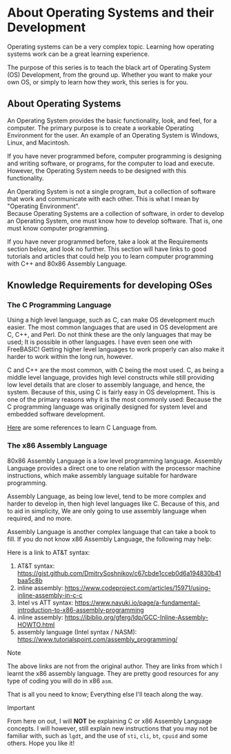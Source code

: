 # About Operating Systems and their Development

Operating systems can be a very complex topic. Learning how operating systems work can be a great learning experience.

The purpose of this series is to teach the black art of Operating System (OS) Development, from the ground up. Whether you want to make your own OS, or simply to learn how they work, this series is for you.

## About Operating Systems

An Operating System provides the basic functionality, look, and feel, for a computer. The primary purpose is to create a workable Operating Environment for the user. An example of an Operating System is Windows, Linux, and Macintosh.

If you have never programmed before, computer programming is designing and writing software, or programs, for the computer to load and execute. However, the Operating System needs to be designed with this functionality.

An Operating System is not a single program, but a collection of software that work and communicate with each other. This is what I mean by "Operating Environment".  
Because Operating Systems are a collection of software, in order to develop an Operating System, one must know how to develop software. That is, one must know computer programming.

If you have never programmed before, take a look at the Requirements section below, and look no further. This section will have links to good tutorials and articles that could help you to learn computer programming with C++ and 80x86 Assembly Language.

## Knowledge Requirements for developing OSes

### The C Programming Language

Using a high level language, such as C, can make OS development much easier. The most common languages that are used in OS development are C, C++, and Perl. Do not think these are the only languages that may be used; It is possible in other languages. I have even seen one with FreeBASIC! Getting higher level languages to work properly can also make it harder to work within the long run, however.

C and C++ are the most common, with C being the most used. C, as being a middle level language, provides high level constructs while still providing low level details that are closer to assembly language, and hence, the system. Because of this, using C is fairly easy in OS development. This is one of the primary reasons why it is the most commonly used: Because the C programming language was originally designed for system level and embedded software development.

[Here](2_Programming.md) are some references to learn C Language from.

### The x86 Assembly Language

80x86 Assembly Language is a low level programming language. Assembly Language provides a direct one to one relation with the processor machine instructions, which make assembly language suitable for hardware programming.

Assembly Language, as being low level, tend to be more complex and harder to develop in, then high level languages like C. Because of this, and to aid in simplicity, We are only going to use assembly language when required, and no more.

Assembly Language is another complex language that can take a book to fill. If you do not know x86 Assembly Language, the following may help:

Here is a link to AT&T syntax:

1. AT&T syntax: <https://gist.github.com/DmitrySoshnikov/c67cbde1cceb0d6a194830b41baa5c8b>
2. inline assembly: <https://www.codeproject.com/articles/15971/using-inline-assembly-in-c-c>
3. Intel vs ATT syntax: <https://www.nayuki.io/page/a-fundamental-introduction-to-x86-assembly-programming>
4. inline assembly: <https://ibiblio.org/gferg/ldp/GCC-Inline-Assembly-HOWTO.html>
5. assembly language (Intel syntax / NASM): <https://www.tutorialspoint.com/assembly_programming/>

> [!NOTE]
> The above links are not from the original author. They are links from which I learnt the x86 assembly language. They are pretty good resources for any type of coding you will do in x86 `asm`.

That is all you need to know; Everything else I'll teach along the way.

> [!IMPORTANT]
> From here on out, I will **NOT** be explaining C or x86 Assembly Language concepts. I will however, still explain new instructions that you may not be familiar with, such as `lgdt`, and the use of `sti`, `cli`, `bt`, `cpuid` and some others.
Hope you like it!
